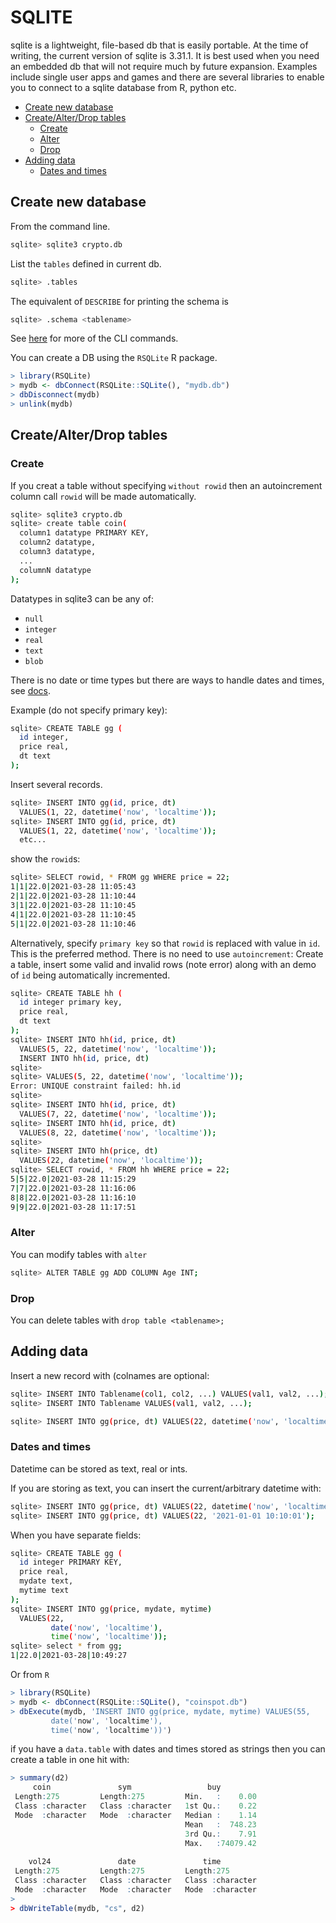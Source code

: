 # SQLITE

sqlite is a lightweight, file-based db that is easily portable.
At the time of writing, the current version of sqlite is 3.31.1.
It is best used when you need an embedded db that will not require much by future expansion.
Examples include single user apps and games and there are several libraries to enable you to connect to a sqlite database from R, python etc.

- [Create new database](#create-new-database)
- [Create/Alter/Drop tables](#create-alter-drop-tables)
  * [Create](#create)
  * [Alter](#alter)
  * [Drop](#drop)
- [Adding data](#adding-data)
  * [Dates and times](#dates-and-times)


## Create new database

From the command line.

```sh
sqlite> sqlite3 crypto.db
```

List the `tables` defined in current db.

```sh
sqlite> .tables
```

The equivalent of `DESCRIBE` for printing the schema is 

```sh
sqlite> .schema <tablename>
```

See [here](https://sqlite.org/cli.html) for more of the CLI commands.

You can create a DB using the `RSQLite` R package.

```r
> library(RSQLite)
> mydb <- dbConnect(RSQLite::SQLite(), "mydb.db")
> dbDisconnect(mydb)
> unlink(mydb)
```

## Create/Alter/Drop tables

### Create

If you creat a table without specifying `without rowid` then an autoincrement column call `rowid` will be made automatically.

```sh
sqlite> sqlite3 crypto.db
sqlite> create table coin(
  column1 datatype PRIMARY KEY,
  column2 datatype,
  column3 datatype,
  ...
  columnN datatype
);
```

Datatypes in sqlite3 can be any of:

+ `null`
+ `integer`
+ `real`
+ `text`
+ `blob`

There is no date or time types but there are ways to handle dates and times, see [docs](https://www.sqlite.org/lang_datefunc.html).


Example (do not specify primary key):

```sh
sqlite> CREATE TABLE gg (
  id integer,
  price real,
  dt text
);
```

Insert several records.

```sh
sqlite> INSERT INTO gg(id, price, dt) 
  VALUES(1, 22, datetime('now', 'localtime'));
sqlite> INSERT INTO gg(id, price, dt) 
  VALUES(1, 22, datetime('now', 'localtime'));  
  etc...
```

show the `rowid`s:

```sh
sqlite> SELECT rowid, * FROM gg WHERE price = 22;
1|1|22.0|2021-03-28 11:05:43
2|1|22.0|2021-03-28 11:10:44
3|1|22.0|2021-03-28 11:10:45
4|1|22.0|2021-03-28 11:10:45
5|1|22.0|2021-03-28 11:10:46
```

Alternatively, specify `primary key` so that `rowid` is replaced with value in `id`.
This is the preferred method.
There is no need to use `autoincrement`:
Create a table, insert some valid and invalid rows (note error) along with an demo of `id` being automatically incremented.

```sh
sqlite> CREATE TABLE hh (
  id integer primary key,
  price real,
  dt text
);
sqlite> INSERT INTO hh(id, price, dt) 
  VALUES(5, 22, datetime('now', 'localtime'));
  INSERT INTO hh(id, price, dt) 
sqlite>   
sqlite> VALUES(5, 22, datetime('now', 'localtime'));
Error: UNIQUE constraint failed: hh.id
sqlite> 
sqlite> INSERT INTO hh(id, price, dt) 
  VALUES(7, 22, datetime('now', 'localtime'));
sqlite> INSERT INTO hh(id, price, dt) 
  VALUES(8, 22, datetime('now', 'localtime'));
sqlite>   
sqlite> INSERT INTO hh(price, dt) 
  VALUES(22, datetime('now', 'localtime'));  
sqlite> SELECT rowid, * FROM hh WHERE price = 22;
5|5|22.0|2021-03-28 11:15:29
7|7|22.0|2021-03-28 11:16:06
8|8|22.0|2021-03-28 11:16:10
9|9|22.0|2021-03-28 11:17:51
```

### Alter

You can modify tables with `alter`

```sh
sqlite> ALTER TABLE gg ADD COLUMN Age INT;
```

### Drop

You can delete tables with `drop table <tablename>;`


## Adding data

Insert a new record with (colnames are optional:

```sh
sqlite> INSERT INTO Tablename(col1, col2, ...) VALUES(val1, val2, ...);
sqlite> INSERT INTO Tablename VALUES(val1, val2, ...);
```

```sh
sqlite> INSERT INTO gg(price, dt) VALUES(22, datetime('now', 'localtime'));
```

### Dates and times

Datetime can be stored as text, real or ints.

If you are storing as text, you can insert the current/arbitrary datetime with:

```sh
sqlite> INSERT INTO gg(price, dt) VALUES(22, datetime('now', 'localtime'));
sqlite> INSERT INTO gg(price, dt) VALUES(22, '2021-01-01 10:10:01');
```

When you have separate fields:

```sh
sqlite> CREATE TABLE gg (
  id integer PRIMARY KEY,
  price real,
  mydate text,
  mytime text  
);
sqlite> INSERT INTO gg(price, mydate, mytime) 
  VALUES(22, 
         date('now', 'localtime'), 
         time('now', 'localtime'));
sqlite> select * from gg;
1|22.0|2021-03-28|10:49:27
```

Or from `R`

```r
> library(RSQLite)
> mydb <- dbConnect(RSQLite::SQLite(), "coinspot.db")
> dbExecute(mydb, 'INSERT INTO gg(price, mydate, mytime) VALUES(55, 
         date('now', 'localtime'), 
         time('now', 'localtime'))')
```

if you have a `data.table` with dates and times stored as strings then you can create a table in one hit with:

```r
> summary(d2)
     coin               sym                 buy          
 Length:275         Length:275         Min.   :    0.00  
 Class :character   Class :character   1st Qu.:    0.22  
 Mode  :character   Mode  :character   Median :    1.14  
                                       Mean   :  748.23  
                                       3rd Qu.:    7.91  
                                       Max.   :74079.42  
                                         
    vol24               date               time          
 Length:275         Length:275         Length:275        
 Class :character   Class :character   Class :character  
 Mode  :character   Mode  :character   Mode  :character  
>
> dbWriteTable(mydb, "cs", d2)
```

